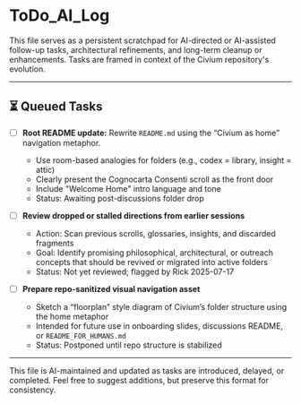 # ToDo_AI_Log

This file serves as a persistent scratchpad for AI-directed or AI-assisted follow-up tasks, architectural refinements, and long-term cleanup or enhancements. Tasks are framed in context of the Civium repository's evolution.

---

## ⏳ Queued Tasks

- [ ] **Root README update:** Rewrite `README.md` using the “Civium as home” navigation metaphor.
    - Use room-based analogies for folders (e.g., codex = library, insight = attic)
    - Clearly present the Cognocarta Consenti scroll as the front door
    - Include "Welcome Home" intro language and tone
    - Status: Awaiting post-discussions folder drop

- [ ] **Review dropped or stalled directions from earlier sessions**
    - Action: Scan previous scrolls, glossaries, insights, and discarded fragments
    - Goal: Identify promising philosophical, architectural, or outreach concepts that should be revived or migrated into active folders
    - Status: Not yet reviewed; flagged by Rick 2025-07-17

- [ ] **Prepare repo-sanitized visual navigation asset**
    - Sketch a “floorplan” style diagram of Civium’s folder structure using the home metaphor
    - Intended for future use in onboarding slides, discussions README, or `README_FOR_HUMANS.md`
    - Status: Postponed until repo structure is stabilized

---

This file is AI-maintained and updated as tasks are introduced, delayed, or completed. Feel free to suggest additions, but preserve this format for consistency.
